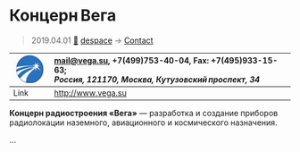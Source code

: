 # Концерн Вега
> 2019.04.01 [🚀](../index/index.md) [despace](index.md) → [Contact](contact.md)

|[![](f/contact/k/koncern_vega_logo1_thumb.jpg)](f/contact/k/koncern_vega_logo1.png)|<mail@vega.su>, +7(499)753-40-04, Fax: +7(495)933-15-63;<br> *Россия, 121170, Москва, Кутузовский проспект, 34*|
|:--|:--|
|Link|<http://www.vega.su>|

**Концерн радиостроения «Вега»** — разработка и создание приборов радиолокации наземного, авиационного и космического назначения.


<p style="page-break-after:always"> </p>

…
